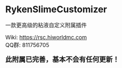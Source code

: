 # RykenSlimeCustomizer
<div style="font-size: 17px">
一款更高级的粘液自定义附属插件

Wiki: <https://rsc.hiworldmc.com>  
QQ群: 811756705
</div>

<div style="font-size: 21px; font-weight: bold">
此附属已完善，基本不会有任何更新！
</div>